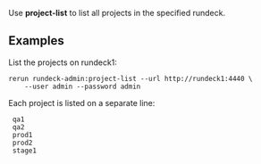 Use **project-list** to list all projects in the specified rundeck.

Examples
--------

List the projects on rundeck1:

    rerun rundeck-admin:project-list --url http://rundeck1:4440 \
        --user admin --password admin 

Each project is listed on a separate line:

     qa1
     qa2
     prod1
     prod2
     stage1
